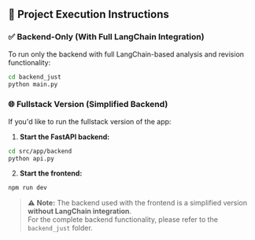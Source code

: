 
## 🔄 Project Execution Instructions

### ✅ Backend-Only (With Full LangChain Integration)
To run only the backend with full LangChain-based analysis and revision functionality:

```bash
cd backend_just
python main.py
```

### 🌐 Fullstack Version (Simplified Backend)

If you'd like to run the fullstack version of the app:

1. **Start the FastAPI backend:**
```bash
cd src/app/backend
python api.py
```

2. **Start the frontend:**
```bash
npm run dev
```

> ⚠️ **Note:** The backend used with the frontend is a simplified version **without LangChain integration**.  
For the complete backend functionality, please refer to the `backend_just` folder.
